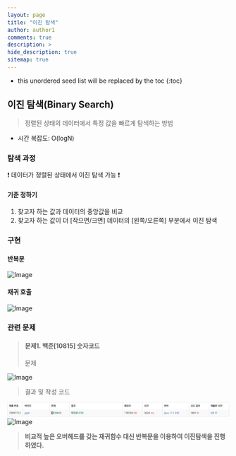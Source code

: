 ```yaml
---
layout: page
title: "이진 탐색"
author: author1
comments: true
description: >
hide_description: true
sitemap: true
---
```


* this unordered seed list will be replaced by the toc
{:toc}

## 이진 탐색(Binary Search)
> 정렬된 상태의 데이터에서 특정 값을 빠르게 탐색하는 방법

- 시간 복잡도: O(logN)

### 탐색 과정
❗️ 데이터가 정렬된 상태에서 이진 탐색 가능 ❗️

#### 기준 정하기
1. 찾고자 하는 값과 데이터의 중앙값을 비교
2. 찾고자 하는 값이 더 [작으면/크면] 데이터의 [왼쪽/오른쪽] 부분에서 이진 탐색

### 구현 
#### 반복문

![Image](/assets/study/알고리즘/탐색/이진탐색_반복문.png)

#### 재귀 호출

![Image](/assets/study/알고리즘/탐색/이진탐색_재귀호출.png)

### 관련 문제
> #### 문제1. 백준[10815] 숫자코드
> 문제 

![Image](/assets/study/알고리즘/탐색/BJ10815_이진탐색.png)

> 결과 및 작성 코드

![Image](/assets/study/알고리즘/탐색/BJ10815_이진탐색2.png)
![Image](/assets/study/알고리즘/탐색/BJ10815_이진탐색1.png)

> **비교적 높은 오버헤드를 갖는 재귀함수 대신 반복문을 이용하여 이진탐색을 진행하였다.**





